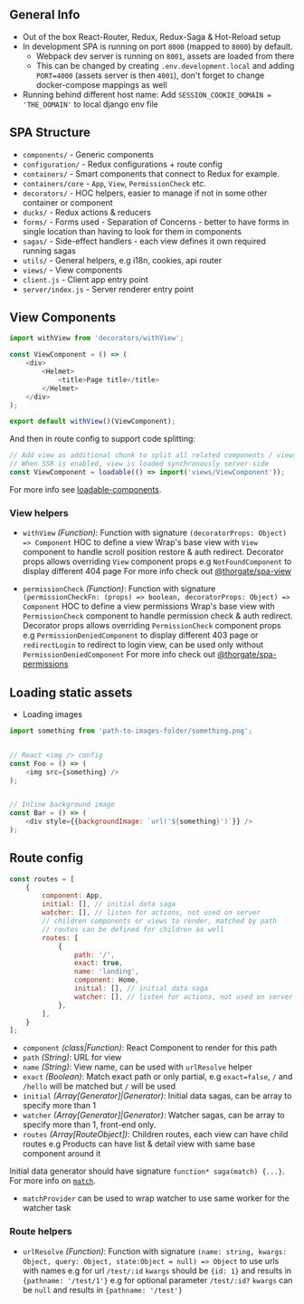 ## <a name="general"></a>General Info

- Out of the box React-Router, Redux, Redux-Saga & Hot-Reload setup
- In development SPA is running on port `8000` (mapped to `8000`) by default.
    - Webpack dev server is running on `8001`, assets are loaded from there
    - This can be changed by creating `.env.development.local` and adding `PORT=4000` (assets server is then `4001`),
      don't forget to change docker-compose mappings as well
- Running behind different host name: Add `SESSION_COOKIE_DOMAIN = 'THE_DOMAIN'` to local django env file


## <a name="structure"></a>SPA Structure

* `components/` - Generic components
* `configuration/` - Redux configurations + route config
* `containers/` - Smart components that connect to Redux for example.
* `containers/core` - `App`, `View`, `PermissionCheck` etc.
* `decorators/` - HOC helpers, easier to manage if not in some other container or component
* `ducks/` - Redux actions & reducers
* `forms/` - Forms used - Separation of Concerns - better to have forms in single location than having to look for them in components
* `sagas/` - Side-effect handlers - each view defines it own required running sagas
* `utils/` - General helpers, e.g i18n, cookies, api router
* `views/` - View components
* `client.js` - Client app entry point
* `server/index.js` - Server renderer entry point


## <a name="viewComponents"></a>View Components

```js
import withView from 'decorators/withView';

const ViewComponent = () => (
    <div>
        <Helmet>
            <title>Page title</title>
        </Helmet>
    </div>
);

export default withView()(ViewComponent);
```

And then in route config to support code splitting:

```js
// Add view as additional chunk to split all related components / views in to separate chunk
// When SSR is enabled, view is loaded synchronously server-side
const ViewComponent = loadable(() => import('views/ViewComponent'));
```

For more info see [loadable-components](https://github.com/smooth-code/loadable-components).


### View helpers
- ``withView`` *(Function)*: Function with signature `(decoratorProps: Object) => Component` HOC to define a view
                             Wrap's base view with `View` component to handle scroll position restore & auth redirect.
                             Decorator props allows overriding `View` component props e.g `NotFoundComponent` to display different 404 page
                             For more info check out [@thorgate/spa-view](https://github.com/thorgate/tg-spa-utils/tree/master/packages/view)

- ``permissionCheck`` *(Function)*: Function with signature `(permissionCheckFn: (props) => boolean, decoratorProps: Object) => Component` HOC to define a view permissions
                             Wrap's base view with `PermissionCheck` component to handle permission check & auth redirect.
                             Decorator props allows overriding `PermissionCheck` component props
                             e.g `PermissionDeniedComponent` to display different 403 page or
                             `redirectLogin` to redirect to login view, can be used only without `PermissionDeniedComponent`
                             For more info check out [@thorgate/spa-permissions](https://github.com/thorgate/tg-spa-utils/tree/master/packages/permissions)


## Loading static assets

 - Loading images
 
```js
import something from 'path-to-images-folder/something.png';


// React <img /> config
const Foo = () => (
    <img src={something} />
);


// Inline background image
const Bar = () => (
    <div style={{backgroundImage: `url('${something}')`}} />
);

```                             


## <a name="routeConfig"></a>Route config

```js
const routes = [
    {
        component: App,
        initial: [], // initial data saga
        watcher: [], // listen for actions, not used on server
        // children components or views to render, matched by path
        // routes can be defined for children as well
        routes: [
            {
                path: '/',
                exact: true,
                name: 'landing',
                component: Home,
                initial: [], // initial data saga
                watcher: [], // listen for actions, not used on server
            },         
        ],
    }
];
```

- ``component`` *(class|Function)*: React Component to render for this path
- ``path`` *(String)*: URL for view
- ``name`` *(String)*: View name, can be used with `urlResolve` helper
- ``exact`` *(Boolean)*: Match exact path or only partial, e.g `exact=false`, `/` and `/hello` will be matched but `/` will be used
- ``initial`` *(Array[Generator]|Generator)*: Initial data sagas, can be array to specify more than 1
- ``watcher`` *(Array[Generator]|Generator)*: Watcher sagas, can be array to specify more than 1, front-end only.
- ``routes`` *(Array[RouteObject])*: Children routes, each view can have child routes 
                                             e.g Products can have list & detail view with same base component around it

Initial data generator should have signature `function* saga(match) {...}`. For more info on [`match`](https://github.com/ReactTraining/react-router/tree/master/packages/react-router-config).
- `matchProvider` can be used to wrap watcher to use same worker for the watcher task


### Route helpers
- ``urlResolve`` *(Function)*: Function with signature `(name: string, kwargs: Object, query: Object, state:Object = null) => Object` to use urls with names
                               e.g for url `/test/:id` `kwargs` should be `{id: 1}` and results in `{pathname: '/test/1'}`
                               e.g for optional parameter `/test/:id?` `kwargs` can be `null` and results in `{pathname: '/test'}`

